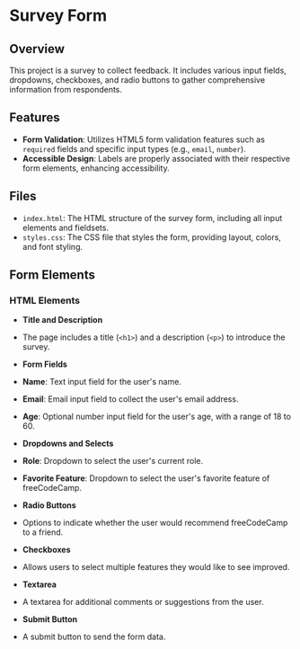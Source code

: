 # Survey Form

## Overview
This project is a survey to collect feedback. It includes various input fields, dropdowns, checkboxes, and radio buttons to gather comprehensive information from respondents.

## Features
- **Form Validation**: Utilizes HTML5 form validation features such as `required` fields and specific input types (e.g., `email`, `number`).
- **Accessible Design**: Labels are properly associated with their respective form elements, enhancing accessibility.

## Files
- `index.html`: The HTML structure of the survey form, including all input elements and fieldsets.
- `styles.css`: The CSS file that styles the form, providing layout, colors, and font styling.

## Form Elements

### HTML Elements
- **Title and Description**
- The page includes a title (`<h1>`) and a description (`<p>`) to introduce the survey.

- **Form Fields**
- **Name**: Text input field for the user's name.
- **Email**: Email input field to collect the user's email address.
- **Age**: Optional number input field for the user's age, with a range of 18 to 60.

- **Dropdowns and Selects**
- **Role**: Dropdown to select the user's current role.
- **Favorite Feature**: Dropdown to select the user's favorite feature of freeCodeCamp.

- **Radio Buttons**
- Options to indicate whether the user would recommend freeCodeCamp to a friend.

- **Checkboxes**
- Allows users to select multiple features they would like to see improved.

- **Textarea**
- A textarea for additional comments or suggestions from the user.

- **Submit Button**
- A submit button to send the form data.


